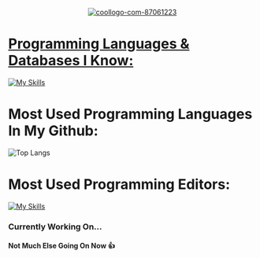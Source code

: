<p align="center">
<a href="https://ibb.co/NnMy8wK"><img src="https://i.ibb.co/tP9J7yD/coollogo-com-87061223.png" alt="coollogo-com-87061223" border="0"></a>
</p>


  

<h1 style="text-decoration:underline">Programming Languages & Databases I Know:</h1>
  
[![My Skills](https://skillicons.dev/icons?i=cs,py,cpp,mongodb,sqlite,firebase)](https://skillicons.dev)


<h1 style=border-bottom: 0;>Most Used Programming Languages In My Github:</h1>

![Top Langs](https://github-readme-stats.vercel.app/api/top-langs/?username=Ohadgips&layout=compact)


<h1 style=border-bottom: 0;>Most Used Programming Editors:</h1>

[![My Skills](https://skillicons.dev/icons?i=vscode,visualstudio)](https://skillicons.dev)

<h3 style="text-decoration: none;">Currently Working On...</h1>

<h4 style=border-bottom: 0;>Not Much Else Going On Now 👍</h4>

<!--
**Ohadgips/Ohadgips** is a ✨ _special_ ✨ repository because its `README.md` (this file) appears on your GitHub profile.

Here are some ideas to get you started:

- 🔭 I’m currently working on ...
- 🌱 I’m currently learning ...
- 👯 I’m looking to collaborate on ...
- 🤔 I’m looking for help with ...
- 💬 Ask me about ...
- 📫 How to reach me: ...
- 😄 Pronouns: ...
- ⚡ Fun fact: ...
-->
